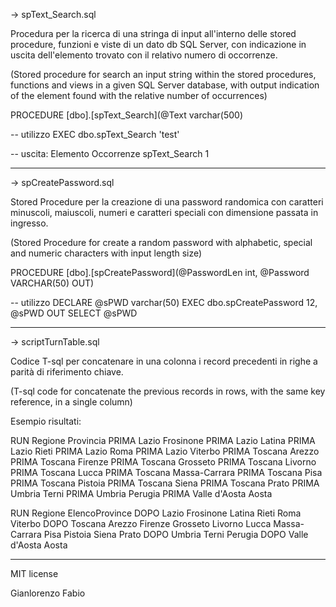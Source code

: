 
-> spText_Search.sql

Procedura per la ricerca di una stringa di input all'interno delle stored procedure, funzioni e viste di un dato db SQL Server, con indicazione in uscita dell'elemento trovato con il relativo numero di occorrenze.

(Stored procedure for search an input string within the stored procedures, functions and views in a given SQL Server database, with output indication of the element found with the relative number of occurrences)


PROCEDURE [dbo].[spText_Search](@Text varchar(500)

-- utilizzo
EXEC dbo.spText_Search 'test'

-- uscita:
Elemento        Occorrenze
spText_Search	    1

----------------------------------------------------------------------------------------------------------------------------------------------------------------

-> spCreatePassword.sql

Stored Procedure per la creazione di una password randomica con caratteri minuscoli, maiuscoli, numeri e caratteri speciali con dimensione passata in ingresso.

(Stored Procedure for create a random password with alphabetic, special and numeric characters with input length size)

PROCEDURE [dbo].[spCreatePassword](@PasswordLen int, @Password VARCHAR(50) OUT)

-- utilizzo
DECLARE @sPWD varchar(50)
EXEC dbo.spCreatePassword 12, @sPWD OUT
SELECT @sPWD

----------------------------------------------------------------------------------------------------------------------------------------------------------------

-> scriptTurnTable.sql

Codice T-sql per concatenare in una colonna i record precedenti in righe a parità di riferimento chiave.

(T-sql code for concatenate the previous records in rows, with the same key reference, in a single column)

Esempio risultati:

RUN	    Regione	Provincia
PRIMA	Lazio	Frosinone
PRIMA	Lazio	Latina
PRIMA	Lazio	Rieti
PRIMA	Lazio	Roma
PRIMA	Lazio	Viterbo
PRIMA	Toscana	Arezzo
PRIMA	Toscana	Firenze
PRIMA	Toscana	Grosseto
PRIMA	Toscana	Livorno
PRIMA	Toscana	Lucca
PRIMA	Toscana	Massa-Carrara
PRIMA	Toscana	Pisa
PRIMA	Toscana	Pistoia
PRIMA	Toscana	Siena
PRIMA	Toscana	Prato
PRIMA	Umbria	Terni
PRIMA	Umbria	Perugia
PRIMA	Valle d'Aosta	Aosta

RUN	    Regione	        ElencoProvince
DOPO	Lazio	        Frosinone Latina Rieti Roma Viterbo
DOPO	Toscana	        Arezzo Firenze Grosseto Livorno Lucca Massa-Carrara Pisa Pistoia Siena Prato
DOPO	Umbria	        Terni Perugia
DOPO	Valle d'Aosta	Aosta

----------------------------------------------------------------------------------------------------------------------------------------------------------------

MIT license

Gianlorenzo Fabio